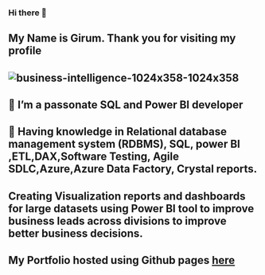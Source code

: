 ### Hi there 👋
## My Name is Girum. Thank you for visiting my profile 

## ![business-intelligence-1024x358-1024x358](https://user-images.githubusercontent.com/73087775/108652825-e5c9bb00-7479-11eb-9270-a3b4f294e4e8.jpg)

## 🔭 I’m a passonate SQL and Power BI developer 
## 🌱 Having knowledge in Relational database management system (RDBMS), SQL, power BI ,ETL,DAX,Software Testing, Agile SDLC,Azure,Azure Data Factory, Crystal reports.
##  Creating Visualization reports and dashboards for large datasets using Power BI tool to improve business leads across divisions to improve better business decisions.
##  My Portfolio hosted using Github pages [here](https://ggithub2020.github.io/Ggithub2020-Ggithub2020-.github.io/)







